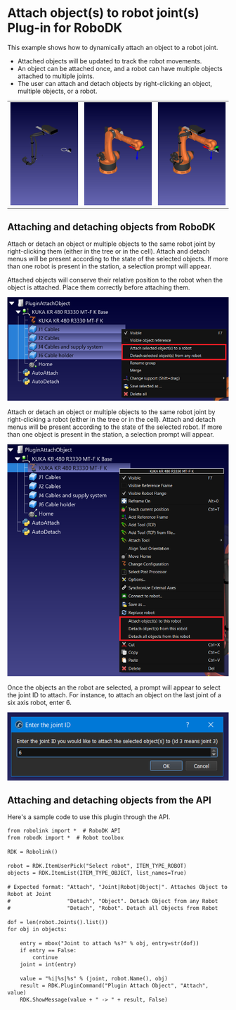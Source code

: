 Attach object(s) to robot joint(s) Plug-in for RoboDK
===================================================

This example shows how to dynamically attach an object to a robot joint.

* Attached objects will be updated to track the robot movements. 
* An object can be attached once, and a robot can have multiple objects attached to multiple joints.
* The user can attach and detach objects by right-clicking an object, multiple objects, or a robot.

|                                         |                                         |                                               |
| --------------------------------------- | --------------------------------------- | --------------------------------------------- |
| ![Parts](./doc/parts-view-portrait.png) | ![Robot](./doc/robot-view-portrait.png) | ![Assembly](./doc/assembly-view-portrait.png) |

Attaching and detaching objects from RoboDK
---------------------------------------------
Attach or detach an object or multiple objects to the same robot joint by right-clicking them (either in the tree or in the cell). Attach and detach menus will be present according to the state of the selected objects.
If more than one robot is present in the station, a selection prompt will appear.

Attached objects will conserve their relative position to the robot when the object is attached. Place them correctly before attaching them.

![Objects menu](./doc/object-menus.png)

Attach or detach an object or multiple objects to the same robot joint by right-clicking a robot (either in the tree or in the cell). Attach and detach menus will be present according to the state of the selected robot.
If more than one object is present in the station, a selection prompt will appear.

![Attaching objects](./doc/robot-menus.png)


Once the objects an the robot are selected, a prompt will appear to select the joint ID to attach. For instance, to attach an object on the last joint of a six axis robot, enter 6.

![Attaching objects](./doc/joint-entry.png)

Attaching and detaching objects from the API
------------------------------------------------

Here's a sample code to use this plugin through the API.

```
from robolink import *  # RoboDK API
from robodk import *  # Robot toolbox

RDK = Robolink()

robot = RDK.ItemUserPick("Select robot", ITEM_TYPE_ROBOT)
objects = RDK.ItemList(ITEM_TYPE_OBJECT, list_names=True)

# Expected format: "Attach", "Joint|Robot|Object|". Attaches Object to Robot at Joint
#                  "Detach", "Object". Detach Object from any Robot
#                  "Detach", "Robot". Detach all Objects from Robot

dof = len(robot.Joints().list())
for obj in objects:

    entry = mbox("Joint to attach %s?" % obj, entry=str(dof))
    if entry == False:
        continue
    joint = int(entry)

    value = "%i|%s|%s" % (joint, robot.Name(), obj)
    result = RDK.PluginCommand("Plugin Attach Object", "Attach", value)
    RDK.ShowMessage(value + " -> " + result, False)
```
